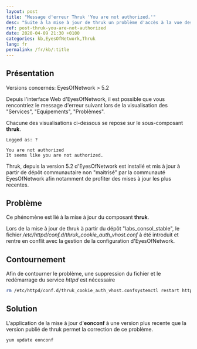 ```yaml
---
layout: post
title: "Message d'erreur Thruk 'You are not authorized.'"
desc: "Suite à la mise à jour de thruk un problème d'accès à la vue des composants peut survenir s'il n'est pas accompagné d'une mise à jour eonconf."
ref: post-thruk-you-are-not-authorized
date: 2020-04-09 21:30 +0100
categories: kb,EyesOfNetwork,Thruk
lang: fr
permalink: /fr/kb/:title
---
```


## Présentation

Versions concernés: EyesOfNetwork > 5.2

Depuis l'interface Web d'EyesOfNetwork, il est possible que vous rencontriez le message d'erreur suivant lors de la visualisation des "Services", "Equipements", "Problèmes".

Chacune des visualisations ci-dessous se repose sur le sous-composant **thruk**.

```
Logged as: ?

You are not authorized
It seems like you are not authorized.
```

Thruk, depuis la version 5.2 d'EyesOfNetwork est installé et mis à jour à partir de dépôt communautaire non "maitrisé" par la communauté EyesOfNetwork afin notamment de profiter des mises à jour les plus recentes.

## Problème

Ce phénomène est lié à la mise à jour du composant **thruk**.

Lors de la mise à jour de thruk à partir du dépôt "labs_consol_stable", le fichier */etc/httpd/conf.d/thruk_cookie_auth_vhost.conf* à été introduit et rentre en conflit avec la gestion de la configuration d'EyesOfNetwork.

## Contournement

Afin de contourner le problème, une suppression du fichier et le redémarrage du service *httpd* est nécessaire

```bash
rm /etc/httpd/conf.d/thruk_cookie_auth_vhost.confsystemctl restart httpd
```

## Solution

L'application de la mise à jour d'**eonconf** à une version plus recente que la version publié de thruk permet la correction de ce problème.

```bash
yum update eonconf
```